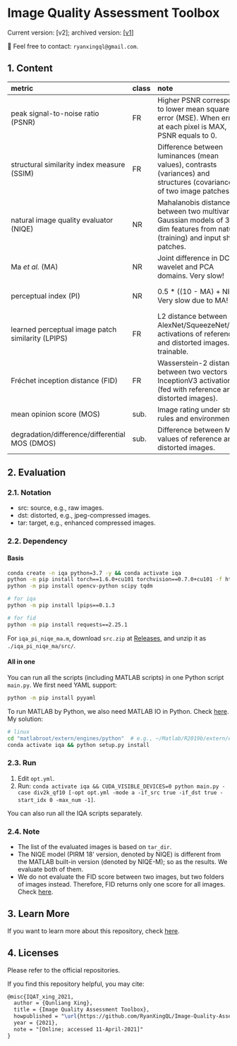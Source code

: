 # Image Quality Assessment Toolbox

Current version: [v2]; archived version: [[v1]](https://github.com/RyanXingQL/Image-Quality-Assessment-Toolbox/tree/1067537dab42509ef4b3cbd55c66a326a1d8dc7a)

:e-mail: Feel free to contact: `ryanxingql@gmail.com`.

## 1. Content

|metric|class|note|better|range|ref|platform|
|:-|:-|:-|:-|:-|:-|:-|
|peak signal-to-noise ratio (PSNR)|FR|Higher PSNR corresponds to lower mean squared error (MSE). When error at each pixel is MAX, PSNR equals to 0.|higher|[0, inf)|[[WIKI]](https://en.wikipedia.org/wiki/Peak_signal-to-noise_ratio)|MATLAB|
|structural similarity index measure (SSIM)|FR|Difference between luminances (mean values), contrasts (variances) and structures (covariances) of two image patches.|higher|(?, 1]|[[WIKI]](https://en.wikipedia.org/wiki/Structural_similarity)|MATLAB|
|natural image quality evaluator (NIQE)|NR|Mahalanobis distance between two multivariate Gaussian models of 36-dim features from natural (training) and input sharp patches.|lower|[0, ?)|[[MATLAB]](https://www.mathworks.com/help/images/ref/niqe.html) [[paper]](https://ieeexplore.ieee.org/document/6353522)|MATLAB|
|Ma *et al.* (MA)|NR|Joint difference in DCT, wavelet and PCA domains. Very slow!|higher|[0, 10]|[[official repo]](https://github.com/chaoma99/sr-metric) [[paper]](https://arxiv.org/abs/1612.05890)|MATLAB|
|perceptual index (PI)|NR|0.5 * ((10 - MA) + NIQE). Very slow due to MA!|lower|[0, ?)|[[official repo]](https://github.com/roimehrez/PIRM2018) [[paper]](https://arxiv.org/abs/1809.07517)|MATLAB|
|learned perceptual image patch similarity (LPIPS)|FR|L2 distance between AlexNet/SqueezeNet/VGG activations of reference and distorted images. trainable.|lower|[0, ?)|[[official repo]](https://github.com/richzhang/PerceptualSimilarity)|PYTORCH|
|Fréchet inception distance (FID)|FR|Wasserstein-2 distance between two vectors of InceptionV3 activations (fed with reference and distorted images).|lower|[0, ?)|[[cleanfid repo]](https://github.com/GaParmar/clean-fid/tree/ced1e5657d4d9a9cf79358445a0bfcc3bb4d44ff) [[paper]](https://arxiv.org/abs/1706.08500)|PYTORCH|
|mean opinion score (MOS)|sub.|Image rating under strict rules and environment.|higher|[0, 100]|[[BT.500]](https://www.itu.int/rec/R-REC-BT.500/)|human|
|degradation/difference/differential MOS (DMOS)|sub.|Difference between MOS values of reference and distorted images.|lower|[0, 100]|[[src1]](https://ieeexplore.ieee.org/stamp/stamp.jsp?arnumber=762345)  [[src2]](https://videoclarity.com/PDF/WPUnderstandingJNDMOSPSNR.pdf)|human|

## 2. Evaluation

### 2.1. Notation

- src: source, e.g., raw images.
- dst: distorted, e.g., jpeg-compressed images.
- tar: target, e.g., enhanced compressed images.

### 2.2. Dependency

#### Basis

```bash
conda create -n iqa python=3.7 -y && conda activate iqa
python -m pip install torch==1.6.0+cu101 torchvision==0.7.0+cu101 -f https://download.pytorch.org/whl/torch_stable.html
python -m pip install opencv-python scipy tqdm
```

```bash
# for iqa
python -m pip install lpips==0.1.3

# for fid
python -m pip install requests==2.25.1
```

For `iqa_pi_niqe_ma.m`, download `src.zip` at [Releases](https://github.com/RyanXingQL/Image-Quality-Assessment-Toolbox/releases), and unzip it as `./iqa_pi_niqe_ma/src/`.

#### All in one

You can run all the scripts (including MATLAB scripts) in one Python script `main.py`. We first need YAML support:

```bash
python -m pip install pyyaml
```

To run MATLAB by Python, we also need MATLAB IO in Python. Check [here](https://www.mathworks.com/help/matlab/matlab_external/get-started-with-matlab-engine-for-python.html). My solution:

```bash
# linux
cd "matlabroot/extern/engines/python"  # e.g., ~/Matlab/R2019b/extern/engines/python
conda activate iqa && python setup.py install
```

### 2.3. Run

1. Edit `opt.yml`.
2. Run: `conda activate iqa && CUDA_VISIBLE_DEVICES=0 python main.py -case div2k_qf10 [-opt opt.yml -mode a -if_src true -if_dst true -start_idx 0 -max_num -1]`.

You can also run all the IQA scripts separately.

### 2.4. Note

- The list of the evaluated images is based on `tar_dir`.
- The NIQE model (PIRM 18' version, denoted by NIQE) is different from the MATLAB built-in version (denoted by NIQE-M); so as the results. We evaluate both of them.
- We do not evaluate the FID score between two images, but two folders of images instead. Therefore, FID returns only one score for all images. Check [here](https://github.com/RyanXingQL/Image-Quality-Assessment-Toolbox/wiki/Do-Not-Evaluate-FID-between-Two-Images).

## 3. Learn More

If you want to learn more about this repository, check [here](https://github.com/RyanXingQL/Image-Quality-Assessment-Toolbox/wiki).

## 4. Licenses

Please refer to the official repositories.

If you find this repository helpful, you may cite:

```tex
@misc{IQAT_xing_2021,
  author = {Qunliang Xing},
  title = {Image Quality Assessment Toolbox},
  howpublished = "\url{https://github.com/RyanXingQL/Image-Quality-Assessment-Toolbox}",
  year = {2021},
  note = "[Online; accessed 11-April-2021]"
}
```
